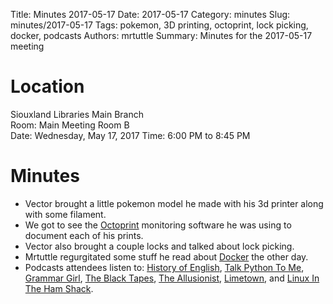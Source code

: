 Title: Minutes 2017-05-17
Date: 2017-05-17
Category: minutes
Slug: minutes/2017-05-17
Tags: pokemon, 3D printing, octoprint, lock picking, docker, podcasts
Authors: mrtuttle
Summary: Minutes for the 2017-05-17 meeting

Location
========

Siouxland Libraries Main Branch  
Room: Main Meeting Room B  
Date: Wednesday, May 17, 2017
Time: 6:00 PM to 8:45 PM

Minutes
=======

*   Vector brought a little pokemon model he made with his 3d printer along with some filament.
*   We got to see the [Octoprint](http://octoprint.org/) monitoring software he was using to document each of his prints.
*   Vector also brought a couple locks and talked about lock picking.
*   Mrtuttle regurgitated some stuff he read about [Docker](https://www.docker.com/) the other day.
*   Podcasts attendees listen to: [History of English](http://historyofenglishpodcast.com/), [Talk Python To Me](https://talkpython.fm/), [Grammar Girl](http://www.quickanddirtytips.com/grammar-girl), [The Black Tapes](http://theblacktapespodcast.com/), [The Allusionist](https://www.theallusionist.org/), [Limetown](https://www.twoupproductions.com/shows/limetown), and [Linux In The Ham Shack](http://lhspodcast.info/).
